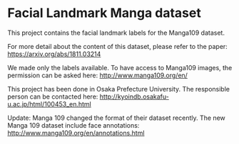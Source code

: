 # Facial Landmark Manga dataset

This project contains the facial landmark labels for the Manga109 dataset.

For more detail about the content of this dataset, please refer to the paper: https://arxiv.org/abs/1811.03214

We made only the labels available. To have access to Manga109 images, the permission can be asked here: http://www.manga109.org/en/

This project has been done in Osaka Prefecture University. The responsible person can be contacted here: http://kyoindb.osakafu-u.ac.jp/html/100453_en.html

Update: Manga 109 changed the format of their dataset recently. The new Manga 109 dataset include face annotations:
http://www.manga109.org/en/annotations.html
